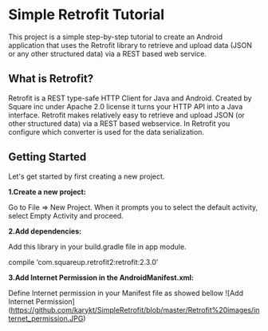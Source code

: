 # Simple Retrofit Tutorial
This project is a simple step-by-step tutorial to create an Android application that uses the Retrofit library to retrieve and upload data (JSON or any other structured data) via a REST based web service.

## What is Retrofit?
Retrofit is a REST type-safe HTTP Client for Java and Android. Created by Square inc under Apache 2.0 license it turns your HTTP API into a Java interface. 
Retrofit makes relatively easy to retrieve and upload JSON (or other structured data) via a REST based webservice. In Retrofit you configure which converter is used for the data serialization.

## Getting Started

Let's get started by first creating a new project.

**1.Create a new project:**

Go to File ⇒ New Project. When it prompts you to select the default activity, select Empty Activity and proceed.


**2.Add dependencies:** 

Add this library in your build.gradle file in app module.

compile ‘com.squareup.retrofit2:retrofit:2.3.0’


**3.Add Internet Permission in the AndroidManifest.xml:** 

Define Internet permission in your Manifest file as showed bellow
![Add Internet Permission] (https://github.com/karykt/SimpleRetrofit/blob/master/Retrofit%20images/internet_permission.JPG)

